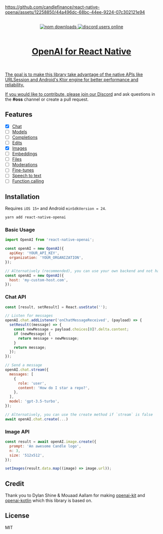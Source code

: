 https://github.com/candlefinance/react-native-openai/assets/12258850/44a496dc-68bc-44ee-9224-07c302121e94

<br/>
<div align="center">
  <a alt="npm" href="https://www.npmjs.com/package/react-native-openai">
      <img alt="npm downloads" src="https://img.shields.io/npm/dm/%40candlefinance%2Freact-native-openai.svg"/>
  </a>
  <a alt="discord users online" href="https://discord.gg/qnAgjxhg6n" 
  target="_blank"
  rel="noopener noreferrer">
    <img alt="discord users online" src="https://img.shields.io/discord/986610142768406548?label=Discord&logo=discord&logoColor=white&cacheSeconds=3600"/>
</div>

<br/>

<h1 align="center">
 OpenAI for React Native
</h1>

<br/>

The goal is to make this library take advantage of the native APIs like URLSession and Android's Ktor engine for better performance and reliability.

If you would like to contribute, please join our [Discord](https://discord.gg/qnAgjxhg6n) and ask questions in the **#oss** channel or create a pull request.

## Features

- [x] [Chat](https://platform.openai.com/docs/api-reference/chat)
- [ ] [Models](https://beta.openai.com/docs/api-reference/models)
- [ ] [Completions](https://beta.openai.com/docs/api-reference/completions)
- [ ] [Edits](https://beta.openai.com/docs/api-reference/edits)
- [x] [Images](https://beta.openai.com/docs/api-reference/images)
- [ ] [Embeddings](https://beta.openai.com/docs/api-reference/embeddings)
- [ ] [Files](https://beta.openai.com/docs/api-reference/files)
- [ ] [Moderations](https://beta.openai.com/docs/api-reference/moderations)
- [ ] [Fine-tunes](https://beta.openai.com/docs/api-reference/fine-tunes)
- [ ] [Speech to text](https://platform.openai.com/docs/guides/speech-to-text)
- [ ] [Function calling](https://platform.openai.com/docs/guides/gpt/function-calling)

## Installation

Requires `iOS 15+` and Android `minSdkVersion = 24`.

```sh
yarn add react-native-openai
```

### Basic Usage

```js
import OpenAI from 'react-native-openai';

const openAI = new OpenAI({
  apiKey: 'YOUR_API_KEY',
  organization: 'YOUR_ORGANIZATION',
});

// Alternatively (recommended), you can use your own backend and not hardcode an API key in your app i.e. https://my-custom-domain.com/v1/chat/completions (follow the same API as OpenAI until pathPrefix is fixed on Android)
const openAI = new OpenAI({
  host: 'my-custom-host.com',
});
```

### Chat API

```js
const [result, setResult] = React.useState('');

// Listen for messages
openAI.chat.addListener('onChatMessageReceived', (payload) => {
  setResult((message) => {
    const newMessage = payload.choices[0]?.delta.content;
    if (newMessage) {
      return message + newMessage;
    }
    return message;
  });
});

// Send a message
openAI.chat.stream({
  messages: [
    {
      role: 'user',
      content: 'How do I star a repo?',
    },
  ],
  model: 'gpt-3.5-turbo',
});

// Alternatively, you can use the create method if `stream` is false
await openAI.chat.create(...)
```

### Image API

```js
const result = await openAI.image.create({
  prompt: 'An awesome Candle logo',
  n: 3,
  size: '512x512',
});

setImages(result.data.map((image) => image.url));
```

## Credit

Thank you to Dylan Shine & Mouaad Aallam for making [openai-kit](https://github.com/dylanshine/openai-kit) and [openai-kotlin](https://github.com/aallam/openai-kotlin) which this library is based on.

## License

MIT

